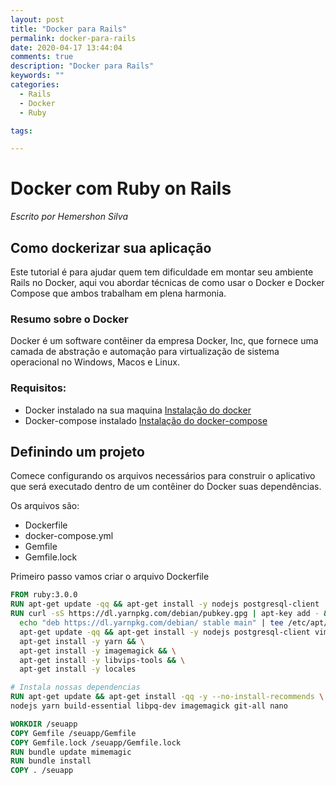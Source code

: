 ```yaml
---
layout: post
title: "Docker para Rails"
permalink: docker-para-rails
date: 2020-04-17 13:44:04
comments: true
description: "Docker para Rails"
keywords: ""
categories:
  - Rails
  - Docker
  - Ruby

tags:

---
```


# Docker com Ruby on Rails
*Escrito por Hemershon Silva*

## Como dockerizar sua aplicação

Este tutorial é para ajudar quem tem dificuldade em montar seu ambiente Rails no Docker, aqui vou abordar técnicas de como usar o Docker e Docker Compose que ambos trabalham em plena harmonia.

### Resumo sobre o Docker

Docker é um software contêiner da empresa Docker, Inc, que fornece uma camada de abstração e automação para virtualização de sistema operacional no Windows, Macos e Linux.

### Requisitos:

- Docker instalado na sua maquina [Instalação do docker](https://www.edivaldobrito.com.br/docker-no-ubuntu/)
- Docker-compose instalado [Instalação do docker-compose](https://www.digitalocean.com/community/tutorials/how-to-install-and-use-docker-compose-on-ubuntu-20-04-pt)

## Definindo um projeto

Comece configurando os arquivos necessários para construir o aplicativo que será executado dentro de um contêiner do Docker suas dependências.

Os arquivos são:

- Dockerfile
- docker-compose.yml
- Gemfile
- Gemfile.lock

Primeiro passo vamos criar o arquivo Dockerfile

```Dockerfile
FROM ruby:3.0.0
RUN apt-get update -qq && apt-get install -y nodejs postgresql-client
RUN curl -sS https://dl.yarnpkg.com/debian/pubkey.gpg | apt-key add - && \
  echo "deb https://dl.yarnpkg.com/debian/ stable main" | tee /etc/apt/sources.list.d/yarn.list && \
  apt-get update -qq && apt-get install -y nodejs postgresql-client vim && \
  apt-get install -y yarn && \
  apt-get install -y imagemagick && \
  apt-get install -y libvips-tools && \
  apt-get install -y locales

# Instala nossas dependencias
RUN apt-get update && apt-get install -qq -y --no-install-recommends \
nodejs yarn build-essential libpq-dev imagemagick git-all nano

WORKDIR /seuapp
COPY Gemfile /seuapp/Gemfile
COPY Gemfile.lock /seuapp/Gemfile.lock
RUN bundle update mimemagic
RUN bundle install
COPY . /seuapp
